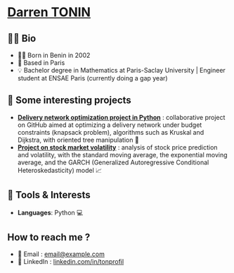 # [Darren TONIN](file:///C:/Users/Tonin%20Darren/Downloads/CV_anglais.pdf)

## 👨🏾 Bio 

 - 👶🏾 Born in Benin in 2002
 - 🥐 Based in Paris
 - 💡  Bachelor degree in Mathematics at Paris-Saclay University | Engineer student at ENSAE Paris (currently doing a gap year)

## 📌 Some interesting projects

 - [**Delivery network optimization project in Python**](https://github.com/Darren6414/projet_prog23) : collaborative project on GitHub aimed at optimizing a delivery network under budget constraints (knapsack problem), algorithms such as Kruskal and Dijkstra, with oriented tree manipulation 🤖
 - [**Project on stock market volatility**](https://github.com/Darren6414/Volatility-Project) : analysis of stock price prediction and volatility, with the standard moving average, the exponential moving average, and the GARCH (Generalized Autoregressive Conditional Heteroskedasticity) model 📈
 
## 🔧 Tools & Interests

 - **Languages**: Python 💻

## How to reach me ?

 - 📩 Email : [email@example.com](ireni.tonin@ensae.fr)
 - 💼 LinkedIn : [linkedin.com/in/tonprofil](www.linkedin.com/in/darren-tonin-3601a8198)
